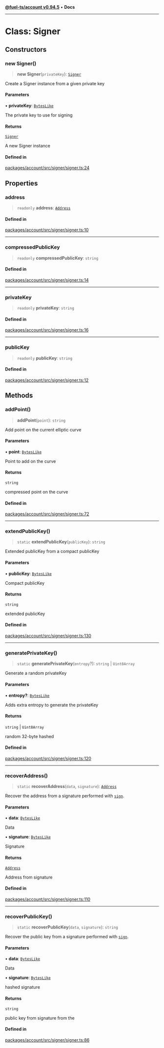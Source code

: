 [**@fuel-ts/account v0.94.5**](../index.md) • **Docs**

***

# Class: Signer

## Constructors

### new Signer()

> **new Signer**(`privateKey`): [`Signer`](Signer.md)

Create a Signer instance from a given private key

#### Parameters

• **privateKey**: [`BytesLike`](../Interfaces/index.md#byteslike)

The private key to use for signing

#### Returns

[`Signer`](Signer.md)

A new Signer instance

#### Defined in

[packages/account/src/signer/signer.ts:24](https://github.com/FuelLabs/fuels-ts/blob/26e9ebed3aac7c894878eda94559482cc10c369f/packages/account/src/signer/signer.ts#L24)

## Properties

### address

> `readonly` **address**: [`Address`](../Address/Address.md)

#### Defined in

[packages/account/src/signer/signer.ts:10](https://github.com/FuelLabs/fuels-ts/blob/26e9ebed3aac7c894878eda94559482cc10c369f/packages/account/src/signer/signer.ts#L10)

***

### compressedPublicKey

> `readonly` **compressedPublicKey**: `string`

#### Defined in

[packages/account/src/signer/signer.ts:14](https://github.com/FuelLabs/fuels-ts/blob/26e9ebed3aac7c894878eda94559482cc10c369f/packages/account/src/signer/signer.ts#L14)

***

### privateKey

> `readonly` **privateKey**: `string`

#### Defined in

[packages/account/src/signer/signer.ts:16](https://github.com/FuelLabs/fuels-ts/blob/26e9ebed3aac7c894878eda94559482cc10c369f/packages/account/src/signer/signer.ts#L16)

***

### publicKey

> `readonly` **publicKey**: `string`

#### Defined in

[packages/account/src/signer/signer.ts:12](https://github.com/FuelLabs/fuels-ts/blob/26e9ebed3aac7c894878eda94559482cc10c369f/packages/account/src/signer/signer.ts#L12)

## Methods

### addPoint()

> **addPoint**(`point`): `string`

Add point on the current elliptic curve

#### Parameters

• **point**: [`BytesLike`](../Interfaces/index.md#byteslike)

Point to add on the curve

#### Returns

`string`

compressed point on the curve

#### Defined in

[packages/account/src/signer/signer.ts:72](https://github.com/FuelLabs/fuels-ts/blob/26e9ebed3aac7c894878eda94559482cc10c369f/packages/account/src/signer/signer.ts#L72)

***

### extendPublicKey()

> `static` **extendPublicKey**(`publicKey`): `string`

Extended publicKey from a compact publicKey

#### Parameters

• **publicKey**: [`BytesLike`](../Interfaces/index.md#byteslike)

Compact publicKey

#### Returns

`string`

extended publicKey

#### Defined in

[packages/account/src/signer/signer.ts:130](https://github.com/FuelLabs/fuels-ts/blob/26e9ebed3aac7c894878eda94559482cc10c369f/packages/account/src/signer/signer.ts#L130)

***

### generatePrivateKey()

> `static` **generatePrivateKey**(`entropy`?): `string` \| `Uint8Array`

Generate a random privateKey

#### Parameters

• **entropy?**: [`BytesLike`](../Interfaces/index.md#byteslike)

Adds extra entropy to generate the privateKey

#### Returns

`string` \| `Uint8Array`

random 32-byte hashed

#### Defined in

[packages/account/src/signer/signer.ts:120](https://github.com/FuelLabs/fuels-ts/blob/26e9ebed3aac7c894878eda94559482cc10c369f/packages/account/src/signer/signer.ts#L120)

***

### recoverAddress()

> `static` **recoverAddress**(`data`, `signature`): [`Address`](../Address/Address.md)

Recover the address from a signature performed with [`sign`](#sign).

#### Parameters

• **data**: [`BytesLike`](../Interfaces/index.md#byteslike)

Data

• **signature**: [`BytesLike`](../Interfaces/index.md#byteslike)

Signature

#### Returns

[`Address`](../Address/Address.md)

Address from signature

#### Defined in

[packages/account/src/signer/signer.ts:110](https://github.com/FuelLabs/fuels-ts/blob/26e9ebed3aac7c894878eda94559482cc10c369f/packages/account/src/signer/signer.ts#L110)

***

### recoverPublicKey()

> `static` **recoverPublicKey**(`data`, `signature`): `string`

Recover the public key from a signature performed with [`sign`](#sign).

#### Parameters

• **data**: [`BytesLike`](../Interfaces/index.md#byteslike)

Data

• **signature**: [`BytesLike`](../Interfaces/index.md#byteslike)

hashed signature

#### Returns

`string`

public key from signature from the

#### Defined in

[packages/account/src/signer/signer.ts:86](https://github.com/FuelLabs/fuels-ts/blob/26e9ebed3aac7c894878eda94559482cc10c369f/packages/account/src/signer/signer.ts#L86)
